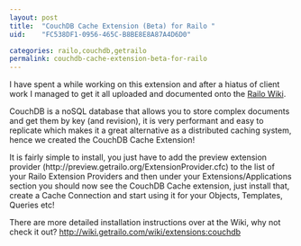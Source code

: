 ```yaml
---
layout: post
title:  "CouchDB Cache Extension (Beta) for Railo "
uid:	"FC538DF1-0956-465C-B8BE8E8A87A4D6D0"

categories: railo,couchdb,getrailo
permalink: couchdb-cache-extension-beta-for-railo
---
```

<p>
<img src="http://preview.getrailo.org/logos/couchdb-logo.png" alt="" align="left" /> I have spent a while working on this extension and after a hiatus of client work I managed to get it all uploaded and documented onto the <a title="Railo CFML Documentation Wiki - extensions:couchdb" href="http://wiki.getrailo.com/wiki/extensions:couchdb">Railo Wiki</a>. 
</p>
<p>
CouchDB is a noSQL database that allows you to store complex documents and get them by key (and revision), it is very performant and easy to replicate which makes it a great alternative as a distributed caching system, hence we created the CouchDB Cache Extension! 
</p>
<p>
It is fairly simple to install, you just have to add the preview extension provider (http://preview.getrailo.org/ExtensionProvider.cfc) to the list of your Railo Extension Providers and then under your Extensions/Applications section you should now see the CouchDB Cache extension, just install that, create a Cache Connection and start using it for your Objects, Templates, Queries etc! 
</p>
<p>
There are more detailed installation instructions over at the Wiki, why not check it out? <a title="Railo CFML Documentation Wiki - extensions:couchdb" href="http://wiki.getrailo.com/wiki/extensions:couchdb">http://wiki.getrailo.com/wiki/extensions:couchdb</a>
</p>